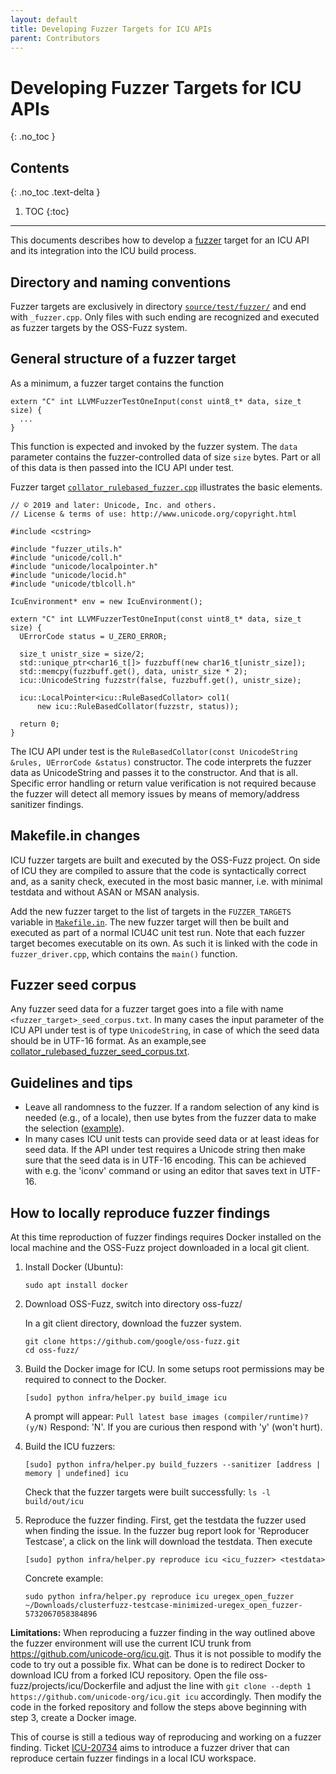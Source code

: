 ```yaml
---
layout: default
title: Developing Fuzzer Targets for ICU APIs
parent: Contributors
---
```


# Developing Fuzzer Targets for ICU APIs
{: .no_toc }

## Contents
{: .no_toc .text-delta }

1. TOC
{:toc}

---


<!--
© 2019 and later: Unicode, Inc. and others.
License & terms of use: http://www.unicode.org/copyright.html
-->

This documents describes how to develop a [fuzzer](https://opensource.google.com/projects/oss-fuzz)
target for an ICU API and its integration into the ICU build process.

## Directory and naming conventions

Fuzzer targets are exclusively in directory
[`source/test/fuzzer/`](https://github.com/unicode-org/icu/tree/main/icu4c/source/test/fuzzer)
and end with `_fuzzer.cpp`. Only files with such ending are recognized and executed as fuzzer
targets by the OSS-Fuzz system.

## General structure of a fuzzer target

As a minimum, a fuzzer target contains the function


```
extern "C" int LLVMFuzzerTestOneInput(const uint8_t* data, size_t size) {
  ...
}
```

This function is expected and invoked by the fuzzer system. The `data` parameter contains the
fuzzer-controlled data of size `size` bytes. Part or all of this data is then passed into the
ICU API under test.

Fuzzer target
[`collator_rulebased_fuzzer.cpp`](https://github.com/unicode-org/icu/blob/main/icu4c/source/test/fuzzer/collator_rulebased_fuzzer.cpp)
illustrates the basic elements.

```
// © 2019 and later: Unicode, Inc. and others.
// License & terms of use: http://www.unicode.org/copyright.html

#include <cstring>

#include "fuzzer_utils.h"
#include "unicode/coll.h"
#include "unicode/localpointer.h"
#include "unicode/locid.h"
#include "unicode/tblcoll.h"

IcuEnvironment* env = new IcuEnvironment();

extern "C" int LLVMFuzzerTestOneInput(const uint8_t* data, size_t size) {
  UErrorCode status = U_ZERO_ERROR;

  size_t unistr_size = size/2;
  std::unique_ptr<char16_t[]> fuzzbuff(new char16_t[unistr_size]);
  std::memcpy(fuzzbuff.get(), data, unistr_size * 2);
  icu::UnicodeString fuzzstr(false, fuzzbuff.get(), unistr_size);

  icu::LocalPointer<icu::RuleBasedCollator> col1(
      new icu::RuleBasedCollator(fuzzstr, status));

  return 0;
}
```

The ICU API under test is the `RuleBasedCollator(const UnicodeString &rules, UErrorCode &status)`
constructor. The code interprets the fuzzer data as UnicodeString and passes it to the constructor.
And that is all. Specific error handling or return value verification is not required because the
fuzzer will detect all memory issues by means of memory/address sanitizer findings.

## Makefile.in changes

ICU fuzzer targets are built and executed by the OSS-Fuzz project. On side of ICU they are compiled
to assure that the code is syntactically correct and, as a sanity check, executed in the most basic
manner, i.e. with minimal testdata and without ASAN or MSAN analysis.

Add the new fuzzer target to the list of targets in the `FUZZER_TARGETS` variable in
[`Makefile.in`](https://github.com/unicode-org/icu/blob/main/icu4c/source/test/fuzzer/Makefile.in).
The new fuzzer target will then be built and executed as part of a normal ICU4C unit test run. Note
that each fuzzer target becomes executable on its own. As such it is linked with the code in
`fuzzer_driver.cpp`, which contains the `main()` function.

## Fuzzer seed corpus

Any fuzzer seed data for a fuzzer target goes into a file with name `<fuzzer_target>_seed_corpus.txt`.
In many cases the input parameter of the ICU API under test is of type `UnicodeString`, in case
of which the seed data should be in UTF-16 format. As an example,see
[collator_rulebased_fuzzer_seed_corpus.txt](https://github.com/unicode-org/icu/blob/main/icu4c/source/test/fuzzer/collator_rulebased_fuzzer_seed_corpus.txt).

## Guidelines and tips

*   Leave all randomness to the fuzzer. If a random selection of any kind is needed (e.g., of a
    locale), then use bytes from the fuzzer data to make the selection
    ([example](https://github.com/unicode-org/icu/blob/main/icu4c/source/test/fuzzer/break_iterator_fuzzer.cpp)).
*   In many cases ICU unit tests can provide seed data or at least ideas for seed data. If the API
    under test requires a Unicode string then make sure that the seed data is in UTF-16 encoding.
    This can be achieved with e.g. the 'iconv' command or using an editor that saves text in UTF-16.

## How to locally reproduce fuzzer findings

At this time reproduction of fuzzer findings requires Docker installed on the local machine and the
OSS-Fuzz project downloaded in a local git client.

1.  Install Docker (Ubuntu):

    ```
    sudo apt install docker
    ```
2.  Download OSS-Fuzz, switch into directory oss-fuzz/

    In a git client directory, download the fuzzer system.

    ```
    git clone https://github.com/google/oss-fuzz.git
    cd oss-fuzz/
    ```
3.  Build the Docker image for ICU.
    In some setups root permissions may be required to connect to the Docker.

    ```
    [sudo] python infra/helper.py build_image icu
    ```
    A prompt will appear: `Pull latest base images (compiler/runtime)? (y/N)`
    Respond: 'N'. If you are curious then respond with 'y' (won't hurt).
4.  Build the ICU fuzzers:

    ```
    [sudo] python infra/helper.py build_fuzzers --sanitizer [address | memory | undefined] icu
    ```
    Check that the fuzzer targets were built successfully: ```ls -l build/out/icu```

5.   Reproduce the fuzzer finding.
     First, get the testdata the fuzzer used when finding the issue. In the fuzzer bug report look
     for 'Reproducer Testcase', a click on the link will download the testdata. Then execute

     ```
     [sudo] python infra/helper.py reproduce icu <icu_fuzzer> <testdata>
     ```
     Concrete example:

     ```
     sudo python infra/helper.py reproduce icu uregex_open_fuzzer  ~/Downloads/clusterfuzz-testcase-minimized-uregex_open_fuzzer-5732067058384896
     ```

**Limitations:** When reproducing a fuzzer finding in the way outlined above the fuzzer environment
will use the current ICU trunk from https://github.com/unicode-org/icu.git. Thus it is not possible
to modify the code to try out a possible fix. What can be done is to redirect Docker to download ICU
from a forked ICU repository. Open the file oss-fuzz/projects/icu/Dockerfile and adjust the line
with `git clone --depth 1 https://github.com/unicode-org/icu.git icu` accordingly. Then modify
the code in the forked repository and follow the steps above beginning with step 3, create a Docker
image.

This of course is still a tedious way of reproducing and working on a fuzzer finding. Ticket
[ICU-20734](https://unicode-org.atlassian.net/browse/ICU-20734) aims to introduce a fuzzer driver
that can reproduce certain fuzzer findings in a local ICU workspace.

